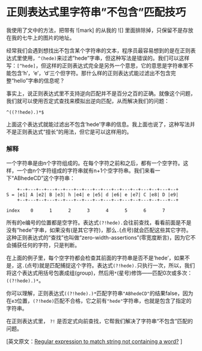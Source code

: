 # 正则表达式里字符串”不包含”匹配技巧

我使用了文中的方法，把带有 ![mark] 的从我的 ![] 里面排除掉，只保留不是存放在我的七牛上的图片的地址。


经常我们会遇到想找出不包含某个字符串的文本，程序员最容易想到的是在正则表达式里使用，`^(hede)`来过滤”hede”字串，但这种写法是错误的。我们可以这样写：`[^hede]`，但这样的正则表达式完全是另外一个意思，它的意思是字符串里不能包含‘h’，‘e’，‘d’三个但字符。那什么样的正则表达式能过滤出不包含完整“hello”字串的信息呢？

事实上，说正则表达式里不支持逆向匹配并不是百分之百的正确。就像这个问题，我们就可以使用否定式查找来模拟出逆向匹配，从而解决我们的问题：

```
^((?!hede).)*$
```

上面这个表达式就能过滤出不包含‘hede’字串的信息。我上面也说了，这种写法并不是正则表达式“擅长”的用法，但它是可以这样用的。

### 解释

一个字符串是由n个字符组成的。在每个字符之前和之后，都有一个空字符。这样，一个由n个字符组成的字符串就有n+1个空字符串。我们来看一下“ABhedeCD”这个字符串：

```
    +--+---+--+---+--+---+--+---+--+---+--+---+--+---+--+---+--+
S = |e1| A |e2| B |e3| h |e4| e |e5| d |e6| e |e7| C |e8| D |e9|
    +--+---+--+---+--+---+--+---+--+---+--+---+--+---+--+---+--+

index    0      1      2      3      4      5      6      7
```

所有的e编号的位置都是空字符。表达式`(?!hede).`会往前查找，看看前面是不是没有“hede”字串，如果没有(是其它字符)，那么`.`(点号)就会匹配这些其它字符。这种正则表达式的“查找”也叫做“zero-width-assertions”(零宽度断言)，因为它不会捕获任何的字符，只是判断。

在上面的例子里，每个空字符都会检查其前面的字符串是否不是‘hede’，如果不是，这`.`(点号)就是匹配捕捉这个字符。表达式`(?!hede).`只执行一次，所以，我们将这个表达式用括号包裹成组(group)，然后用`*`(星号)修饰——匹配0次或多次：`((?!hede).)*`。

你可以理解，正则表达式`((?!hede).)*`匹配字符串`"ABhedeCD"`的结果false，因为在`e3`位置，`(?!hede)`匹配不合格，它之前有`"hede"`字符串，也就是包含了指定的字符串。

在正则表达式里， `?!` 是否定式向前查找，它帮我们解决了字符串“不包含”匹配的问题。





[英文原文：[Regular expression to match string not containing a word?](http://stackoverflow.com/questions/406230/regular-expression-to-match-string-not-containing-a-word) ]
